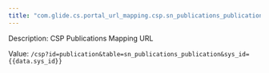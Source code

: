 ```yaml
---
title: "com.glide.cs.portal_url_mapping.csp.sn_publications_publication"
---
```


Description: CSP Publications Mapping URL

Value: `/csp?id=publication&table=sn_publications_publication&sys_id={{data.sys_id}}`